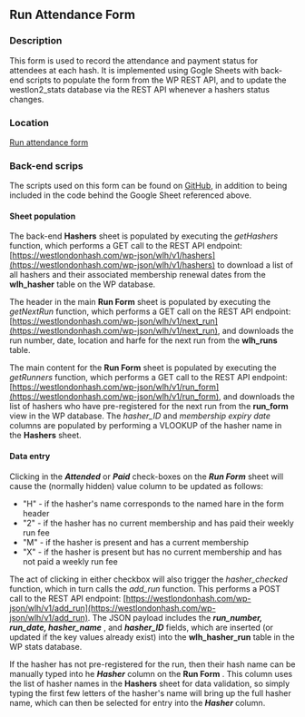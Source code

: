 


## Run Attendance Form
### Description
This form is used to record the attendance and payment status for attendees at each hash.  It is implemented using Gogle Sheets with back-end scripts to populate the form from the WP REST API, and to update the westlon2_stats database via the REST API whenever a hashers status changes.

### Location
[Run attendance form](https://docs.google.com/spreadsheets/d/1K0YOljGE2HHLYWpGt3HI9RvtwQnncWaLmcDvwE-ZFdc/edit#gid=873490598)

### Back-end scrips
The scripts used on this form can be found on [GitHub](https://raw.githubusercontent.com/rajbooth/Hash-Stats/master/code/run_form_scripts.gs), in addition to being included in the code behind the Google Sheet referenced above.

#### Sheet population
The back-end  **Hashers** sheet is populated by executing the *getHashers* function, which performs a GET call to the REST API endpoint:  [https://westlondonhash.com/wp-json/wlh/v1/hashers](https://westlondonhash.com/wp-json/wlh/v1/hashers) to download a list of all hashers and their associated membership renewal dates from the **wlh_hasher** table on the WP database.

The header in the  main **Run Form** sheet is populated by executing the *getNextRun* function, which performs a GET call on the REST API endpoint:  [https://westlondonhash.com/wp-json/wlh/v1/next_run](https://westlondonhash.com/wp-json/wlh/v1/next_run), and downloads the run number, date, location and harfe for the next run from the **wlh_runs** table.

The main content for the **Run Form** sheet is populated by executing the *getRunners* function, which performs a GET call to the REST API endpoint:  [https://westlondonhash.com/wp-json/wlh/v1/run_form](https://westlondonhash.com/wp-json/wlh/v1/run_form), and downloads the list of hashers who have pre-registered for the next run from the **run_form** view in the WP database.  The *hasher_ID* and *membership expiry date* columns are populated by performing a VLOOKUP of the hasher name in the **Hashers** sheet.

#### Data entry
Clicking in the ***Attended*** or ***Paid*** check-boxes on the ***Run Form*** sheet will cause the (normally hidden) value column to be updated as follows:

 - "H" - if the hasher's name corresponds to the named hare in the form header
 - "2" - if the hasher has no current membership and has paid their weekly run fee
 - "M" - if the hasher is present and has a current membership
 - "X" - if the hasher is present but has no current membership and has not paid a weekly run fee  
 
The act of clicking in either checkbox will also trigger the *hasher_checked* function, which in turn calls the *add_run* function.  This performs a POST call to the REST API endpoint:   [https://westlondonhash.com/wp-json/wlh/v1/add_run](https://westlondonhash.com/wp-json/wlh/v1/add_run). The JSON payload includes the ***run_number, run_date, hasher_name*** , and  ***hasher_ID*** fields, which are inserted (or updated if the key values already exist) into the **wlh_hasher_run** table in the WP stats database.

If the hasher has not pre-registered for the run, then their hash name can be manually typed into he ***Hasher*** column on the **Run Form** .  This column uses the list of hasher names in the **Hashers** sheet for data validation, so simply typing the first few letters of the hasher's name will bring up the full hasher name, which can then be selected for entry into the ***Hasher*** column.
<!--stackedit_data:
eyJoaXN0b3J5IjpbLTEyNDc2Njc5NDEsMTA4MjY4NDM2NiwtMT
QxNTU0NTY3NSwtMTk3MTE5NTA4OCwtMzQ1MzQzNTVdfQ==
-->
